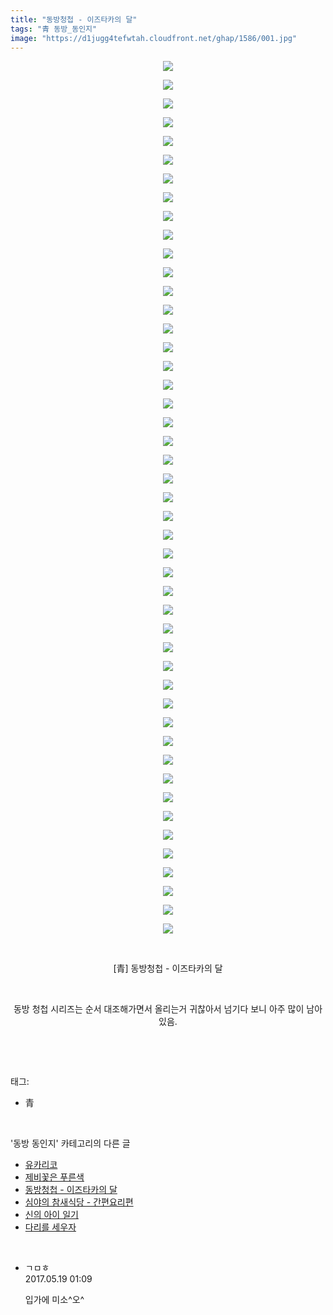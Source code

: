 ```yaml
---
title: "동방청첩 - 이즈타카의 달"
tags: "青 동방_동인지"
image: "https://d1jugg4tefwtah.cloudfront.net/ghap/1586/001.jpg"
---
```

<div class="article">
<p style="text-align: center; clear: none; float: none;"><img src="{{ site.imgserver11 }}/ghap/1586/001.jpg"/></p>
<p style="text-align: center; clear: none; float: none;"><img src="{{ site.imgserver11 }}/ghap/1586/002.jpg"/></p>
<p style="text-align: center; clear: none; float: none;"><img src="{{ site.imgserver11 }}/ghap/1586/003.jpg"/></p>
<p style="text-align: center; clear: none; float: none;"><img src="{{ site.imgserver11 }}/ghap/1586/004.jpg"/></p>
<p style="text-align: center; clear: none; float: none;"><img src="{{ site.imgserver11 }}/ghap/1586/005.jpg"/></p>
<p style="text-align: center; clear: none; float: none;"><img src="{{ site.imgserver11 }}/ghap/1586/006.jpg"/></p>
<p style="text-align: center; clear: none; float: none;"><img src="{{ site.imgserver11 }}/ghap/1586/007.jpg"/></p>
<p style="text-align: center; clear: none; float: none;"><img src="{{ site.imgserver11 }}/ghap/1586/008.jpg"/></p>
<p style="text-align: center; clear: none; float: none;"><img src="{{ site.imgserver11 }}/ghap/1586/009.jpg"/></p>
<p style="text-align: center; clear: none; float: none;"><img src="{{ site.imgserver11 }}/ghap/1586/010.jpg"/></p>
<p style="text-align: center; clear: none; float: none;"><img src="{{ site.imgserver11 }}/ghap/1586/011.jpg"/></p>
<p style="text-align: center; clear: none; float: none;"><img src="{{ site.imgserver11 }}/ghap/1586/012.jpg"/></p>
<p style="text-align: center; clear: none; float: none;"><img src="{{ site.imgserver11 }}/ghap/1586/013.jpg"/></p>
<p style="text-align: center; clear: none; float: none;"><img src="{{ site.imgserver11 }}/ghap/1586/014.jpg"/></p>
<p style="text-align: center; clear: none; float: none;"><img src="{{ site.imgserver11 }}/ghap/1586/015.jpg"/></p>
<p style="text-align: center; clear: none; float: none;"><img src="{{ site.imgserver11 }}/ghap/1586/016.jpg"/></p>
<p style="text-align: center; clear: none; float: none;"><img src="{{ site.imgserver11 }}/ghap/1586/017.jpg"/></p>
<p style="text-align: center; clear: none; float: none;"><img src="{{ site.imgserver11 }}/ghap/1586/018.jpg"/></p>
<p style="text-align: center; clear: none; float: none;"><img src="{{ site.imgserver11 }}/ghap/1586/019.jpg"/></p>
<p style="text-align: center; clear: none; float: none;"><img src="{{ site.imgserver11 }}/ghap/1586/020.jpg"/></p>
<p style="text-align: center; clear: none; float: none;"><img src="{{ site.imgserver11 }}/ghap/1586/021.jpg"/></p>
<p style="text-align: center; clear: none; float: none;"><img src="{{ site.imgserver11 }}/ghap/1586/022.jpg"/></p>
<p style="text-align: center; clear: none; float: none;"><img src="{{ site.imgserver11 }}/ghap/1586/023.jpg"/></p>
<p style="text-align: center; clear: none; float: none;"><img src="{{ site.imgserver11 }}/ghap/1586/024.jpg"/></p>
<p style="text-align: center; clear: none; float: none;"><img src="{{ site.imgserver11 }}/ghap/1586/025.jpg"/></p>
<p style="text-align: center; clear: none; float: none;"><img src="{{ site.imgserver11 }}/ghap/1586/026.jpg"/></p>
<p style="text-align: center; clear: none; float: none;"><img src="{{ site.imgserver11 }}/ghap/1586/027.jpg"/></p>
<p style="text-align: center; clear: none; float: none;"><img src="{{ site.imgserver11 }}/ghap/1586/028.jpg"/></p>
<p style="text-align: center; clear: none; float: none;"><img src="{{ site.imgserver11 }}/ghap/1586/029.jpg"/></p>
<p style="text-align: center; clear: none; float: none;"><img src="{{ site.imgserver11 }}/ghap/1586/030.jpg"/></p>
<p style="text-align: center; clear: none; float: none;"><img src="{{ site.imgserver11 }}/ghap/1586/031.jpg"/></p>
<p style="text-align: center; clear: none; float: none;"><img src="{{ site.imgserver11 }}/ghap/1586/032.jpg"/></p>
<p style="text-align: center; clear: none; float: none;"><img src="{{ site.imgserver11 }}/ghap/1586/033.jpg"/></p>
<p style="text-align: center; clear: none; float: none;"><img src="{{ site.imgserver11 }}/ghap/1586/034.jpg"/></p>
<p style="text-align: center; clear: none; float: none;"><img src="{{ site.imgserver11 }}/ghap/1586/035.jpg"/></p>
<p style="text-align: center; clear: none; float: none;"><img src="{{ site.imgserver11 }}/ghap/1586/036.jpg"/></p>
<p style="text-align: center; clear: none; float: none;"><img src="{{ site.imgserver11 }}/ghap/1586/037.jpg"/></p>
<p style="text-align: center; clear: none; float: none;"><img src="{{ site.imgserver11 }}/ghap/1586/038.jpg"/></p>
<p style="text-align: center; clear: none; float: none;"><img src="{{ site.imgserver11 }}/ghap/1586/039.jpg"/></p>
<p style="text-align: center; clear: none; float: none;"><img src="{{ site.imgserver11 }}/ghap/1586/040.jpg"/></p>
<p style="text-align: center; clear: none; float: none;"><img src="{{ site.imgserver11 }}/ghap/1586/041.jpg"/></p>
<p style="text-align: center; clear: none; float: none;"><img src="{{ site.imgserver11 }}/ghap/1586/042.jpg"/></p>
<p style="text-align: center; clear: none; float: none;"><img src="{{ site.imgserver11 }}/ghap/1586/043.jpg"/></p>
<p style="text-align: center; clear: none; float: none;"><img src="{{ site.imgserver11 }}/ghap/1586/044.jpg"/></p>
<p style="text-align: center; clear: none; float: none;"><img src="{{ site.imgserver11 }}/ghap/1586/045.jpg"/></p>
<p style="text-align: center; clear: none; float: none;"><img src="{{ site.imgserver11 }}/ghap/1586/046.jpg"/></p>
<p style="text-align: center; clear: none; float: none;"><img src="{{ site.imgserver11 }}/ghap/1586/047.jpg"/></p>
<p style="text-align: center; clear: none; float: none;"><br/></p>
<p style="text-align: center; clear: none; float: none;">[青] 동방청첩 - 이즈타카의 달</p>
<p style="text-align: center; clear: none; float: none;"><br/></p>
<p style="text-align: center; clear: none; float: none;">동방 청첩 시리즈는 순서 대조해가면서 올리는거 귀찮아서 넘기다 보니 아주 많이 남아있음.</p>
<p><br/></p>
</div><br/>
<div class="tagTrail">
<p>태그: </p>
<ul>
<li>青</li>
</ul>
</div><br/>
<div class="another">
<p>'동방 동인지' 카테고리의 다른 글</p>
<ul>
<li><a href="/ghap_1590">유카리코</a></li>
<li><a href="/ghap_1588">제비꽃은 푸른색</a></li>
<li><a href="/ghap_1586">동방청첩 - 이즈타카의 달</a></li>
<li><a href="/ghap_1584">심야의 참새식당 - 간편요리편</a></li>
<li><a href="/ghap_1583">신의 아이 일기</a></li>
<li><a href="/ghap_1582">다리를 세우자</a></li>
</ul>
</div><br/>
<div class="cb_module cb_fluid">
<div class="cb_wrt cb_profile">
<div class="comment">
<ul>
<li class="cb_thumb_off" id="comment14992679">
<div class="cb_comment_area">
<div class="cb_info_area">
<div class="cb_section">
<span class="cb_nick_name">ㄱㅁㅎ</span>
</div>
<div class="cb_section">
<span class="cb_date">2017.05.19 01:09 </span>
</div>
</div>
<div class="cb_dsc_comment">
<p class="cb_dsc">
											입가에 미소^오^
										</p>
</div>
</div></li>
</ul>
</div>
</div><!-- commentList close -->
</div><br/>
